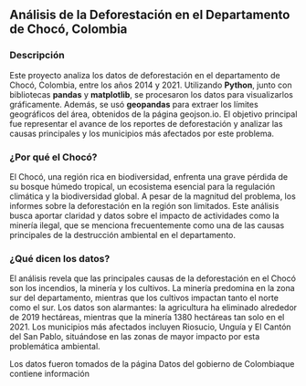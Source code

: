 <h2>Análisis de la Deforestación en el Departamento de Chocó, Colombia</h2>

<h3>Descripción</h3>

<p>Este proyecto analiza los datos de deforestación en el departamento de Chocó, Colombia, entre los años 2014 y 2021. Utilizando <strong>Python</strong>, junto con bibliotecas <strong>pandas</strong> y <strong>matplotlib</strong>, se procesaron los datos para visualizarlos gráficamente. Además, se usó <strong>geopandas</strong> para extraer los límites geográficos del área, obtenidos de la página <a url='https://www.geojson.io/ '>geojson.io</a>. El objetivo principal fue representar el avance de los reportes de deforestación y analizar las causas principales y los municipios más afectados por este problema.</p>

<h3>¿Por qué el Chocó?</h3>

<p>El Chocó, una región rica en biodiversidad, enfrenta una grave pérdida de su bosque húmedo tropical, un ecosistema esencial para la regulación climática y la biodiversidad global. A pesar de la magnitud del problema, los informes sobre la deforestación en la región son limitados. Este análisis busca aportar claridad y datos sobre el impacto de actividades como la minería ilegal, que se menciona frecuentemente como una de las causas principales de la destrucción ambiental en el departamento.</p>

<h3>¿Qué dicen los datos?</h3>

<p>El análisis revela que las principales causas de la deforestación en el Chocó son los incendios, la minería y los cultivos. La minería predomina en la zona sur del departamento, mientras que los cultivos impactan tanto el norte como el sur. Los datos son alarmantes: la agricultura ha eliminado alrededor de 2019 hectáreas, mientras que la minería 1380 hectáreas tan solo en el 2021. Los municipios más afectados incluyen Riosucio, Unguía y El Cantón del San Pablo, situándose en las zonas de mayor impacto por esta problemática ambiental.</p>

<p>Los datos fueron tomados de la página <a url='https://www.datos.gov.co/ '>Datos del gobierno de Colombia</a>que contiene información </p>
